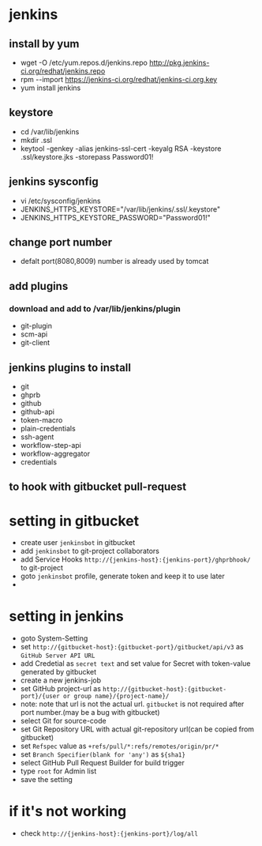 # jenkins
## install by yum
 * wget -O /etc/yum.repos.d/jenkins.repo http://pkg.jenkins-ci.org/redhat/jenkins.repo
 * rpm --import https://jenkins-ci.org/redhat/jenkins-ci.org.key
 * yum install jenkins

## keystore
 * cd /var/lib/jenkins
 * mkdir .ssl
 * keytool -genkey -alias jenkins-ssl-cert -keyalg RSA -keystore .ssl/keystore.jks -storepass Password01!

## jenkins sysconfig
 * vi /etc/sysconfig/jenkins
 * JENKINS_HTTPS_KEYSTORE="/var/lib/jenkins/.ssl/.keystore"
 * JENKINS_HTTPS_KEYSTORE_PASSWORD="Password01!"

## change port number
 * defalt port(8080,8009) number is already used by tomcat

## add plugins
 ### download and add to /var/lib/jenkins/plugin
 * git-plugin
 * scm-api
 * git-client

## jenkins plugins to install
 * git
 * ghprb
 * github
 * github-api
 * token-macro
 * plain-credentials
 * ssh-agent
 * workflow-step-api
 * workflow-aggregator
 * credentials

## to hook with gitbucket pull-request
 # setting in gitbucket
  * create user `jenkinsbot` in gitbucket
  * add `jenkinsbot` to git-project collaborators
  * add Service Hooks `http://{jenkins-host}:{jenkins-port}/ghprbhook/` to git-project
  * goto `jenkinsbot` profile, generate token and keep it to use later
  * 
 # setting in jenkins
  * goto System-Setting
  * set `http://{gitbucket-host}:{gitbucket-port}/gitbucket/api/v3` as `GitHub Server API URL`
  * add Credetial as `secret text` and set value for Secret with token-value generated by gitbucket
  * create a new jenkins-job
  * set GitHub project-url as `http://{gitbucket-host}:{gitbucket-port}/{user or group name}/{project-name}/`
   * note: note that url is not the actual url. `gitbucket` is not required after port number.(may be a bug with gitbucket)
  * select Git for source-code
  * set Git Repository URL with actual git-repository url(can be copied from gitbucket)
  * set `Refspec` value as `+refs/pull/*:refs/remotes/origin/pr/*`
  * set `Branch Specifier(blank for 'any')` as `${sha1}`
  * select GitHub Pull Request Builder for build trigger
  * type `root` for Admin list
  * save the setting
 # if it's not working
  * check `http://{jenkins-host}:{jenkins-port}/log/all`
